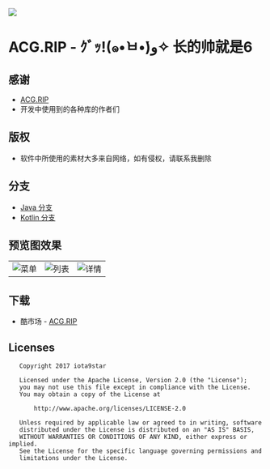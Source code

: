 ![](https://github.com/iota9star/ACG.RIP/blob/master/app/src/main/res/mipmap-xxxhdpi/app_icon.png?raw=true)

# ACG.RIP - ｸﾞｯ!(๑•̀ㅂ•́)و✧ 长的帅就是6

## 感谢

+ [ACG.RIP](https://acg.rip/)
+ 开发中使用到的各种库的作者们

## 版权

+ 软件中所使用的素材大多来自网络，如有侵权，请联系我删除

## 分支

+ [Java 分支](https://github.com/iota9star/ACG.RIP/tree/java)
+ [Kotlin 分支](https://github.com/iota9star/ACG.RIP/tree/kotlin)

## 预览图效果

 <table>
     <tr>
         <td><img src="http://r.photo.store.qq.com/psb?/V12tx9ch2GA3dz/z4uaQLhA*lImZK3KIdFF0iwVxWhPATB1aalb90sRORw!/r/dD4BAAAAAAAA" alt="菜单"></td>
         <td><img src="http://r.photo.store.qq.com/psb?/V12tx9ch2GA3dz/INbQ2aDeE9LBb1bFEv0edwaWAHgjMOBsdCIfoFdj92c!/r/dD4BAAAAAAAA" alt="列表"></td>
         <td><img src="http://r.photo.store.qq.com/psb?/V12tx9ch2GA3dz/x*GeYhDeXfXPy9Cmcv1a8NYswLdXPgu7h8trxn5vyrg!/r/dPIAAAAAAAAA" alt="详情"></td>
     </tr>
 </table>

## 下载

+ 酷市场 - [ACG.RIP](https://www.coolapk.com/apk/star.iota.acgrip)

## Licenses
```
   Copyright 2017 iota9star

   Licensed under the Apache License, Version 2.0 (the "License");
   you may not use this file except in compliance with the License.
   You may obtain a copy of the License at

       http://www.apache.org/licenses/LICENSE-2.0

   Unless required by applicable law or agreed to in writing, software
   distributed under the License is distributed on an "AS IS" BASIS,
   WITHOUT WARRANTIES OR CONDITIONS OF ANY KIND, either express or implied.
   See the License for the specific language governing permissions and
   limitations under the License.
```
